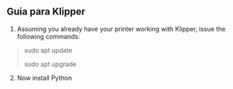 ## Guia para Klipper

1. Assuming you already have your printer working with Klipper, issue the following commands:

>sudo apt update
>
>sudo apt upgrade

2. Now install Python

